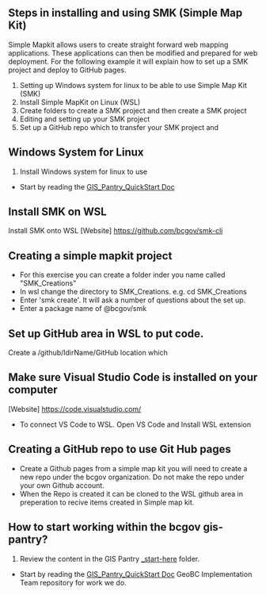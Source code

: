 ## Steps in installing and using SMK (Simple Map Kit)

Simple Mapkit allows users to create straight forward web mapping applications. These applications can then be modified and prepared for web deployment. For the following example it will explain how to set up a SMK project and deploy to GitHub pages.

1. Setting up Windows system for linux to be able to use Simple Map Kit (SMK)
2. Install Simple MapKit on Linux (WSL)
3. Create folders to create a SMK project and then create a SMK project
4. Editing and setting up your SMK project
5. Set up a GitHub repo which to transfer your SMK project and

## Windows System for Linux
1. Install Windows system for linux to use
- Start by reading the [GIS_Pantry_QuickStart Doc](<QuickStart - BEGIN HERE.md>)

## Install SMK on WSL
Install SMK onto WSL
[Website] https://github.com/bcgov/smk-cli



## Creating a simple mapkit project
- For this exercise you can create a folder inder you name called "SMK_Creations"
- In wsl change the directory to SMK_Creations. e.g. cd SMK_Creations
- Enter 'smk create'. It will ask a number of questions about the set up. 
- Enter a package name of @bcgov/smk


## Set up GitHub area in WSL to put code.
Create a /github/IdirName/GitHub location which

## Make sure Visual Studio Code is installed on your computer
[Website] https://code.visualstudio.com/
- To connect VS Code to WSL. Open VS Code and Install WSL extension

## Creating a GitHub repo to use Git Hub pages
- Create a Github pages from a simple map kit you will need to create a new repo under the bcgov organization. Do not make the repo under your own Github account.
- When the Repo is created it can be cloned to the WSL github area in preperation to recive items created in Simple map kit.

## How to start working within the bcgov gis-pantry? 
1. Review the content in the GIS Pantry [_start-here](../_start-here) folder.
- Start by reading the [GIS_Pantry_QuickStart Doc](<QuickStart - BEGIN HERE.md>)
GeoBC Implementation Team repository for work we do.
